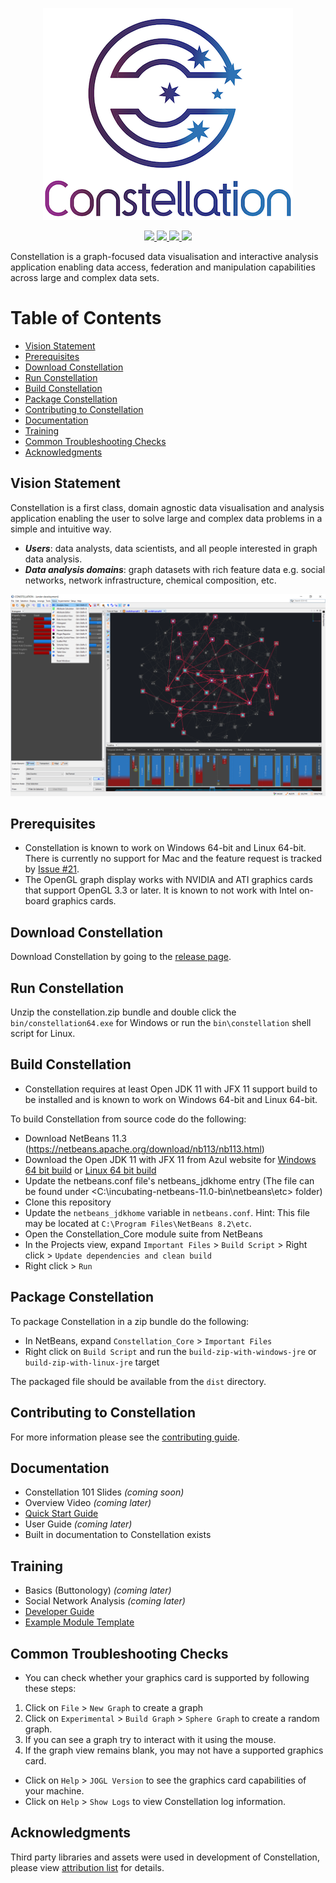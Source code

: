 <p align="center">
  <img src="./docs/constellation-logo.png"/>
  </p>
<p align="center">
  <a href="https://travis-ci.com/constellation-app/constellation" alt="travis-ci">
    <img src="https://travis-ci.com/constellation-app/constellation.svg?branch=master"/>
  </a>
  <!--  <a href="https://sonarcloud.io/dashboard?id=constellation-app_constellation" alt="Quality Gate Status">
    <img src="https://sonarcloud.io/api/project_badges/measure?project=constellation-app_constellation&metric=alert_status"/>
  </a>    -->
  <a href="https://github.com/constellation-app/constellation/releases" alt="Release downloads">
    <img src="https://img.shields.io/github/downloads/constellation-app/constellation/total.svg"/>
  <a href="https://github.com/constellation-app/constellation/blob/master/CONTRIBUTING.md" alt="contributions welcome">
    <img src="https://img.shields.io/badge/contributions-welcome-brightgreen.svg"/>
  </a>
  <a href="https://github.com/constellation-app/constellation/blob/master/LICENSE" alt="license">
    <img src="https://img.shields.io/github/license/constellation-app/constellation.svg"/>
  </a>
</p>

Constellation is a graph-focused data visualisation and interactive analysis 
application enabling data access, federation and manipulation capabilities 
across large and complex data sets.

# Table of Contents

- [Vision Statement](#vision-statement)
- [Prerequisites](#prerequisites)
- [Download Constellation](#download-constellation)
- [Run Constellation](#run-constellation)
- [Build Constellation](#build-constellation)
- [Package Constellation](#package-constellation)
- [Contributing to Constellation](#contributing-to-constellation)
- [Documentation](#documentation)
- [Training](#training)
- [Common Troubleshooting Checks](#common-troubleshooting-checks)
- [Acknowledgments](#acknowledgments)

## Vision Statement

Constellation is a first class, domain agnostic data visualisation and analysis 
application enabling the user to solve large and complex data problems in a 
simple and intuitive way.

* ***Users***: data analysts, data scientists, and all people interested in 
graph data analysis.
* ***Data analysis domains***: graph datasets with rich feature data e.g. social 
networks, network infrastructure, chemical composition, etc.

![Constellation Application](docs/screenshot.png)

## Prerequisites

* Constellation is known to work on Windows 64-bit and Linux 64-bit. There is 
currently no support for Mac and the feature request is tracked by 
[Issue #21](https://github.com/constellation-app/constellation/issues/21).
* The OpenGL graph display works with NVIDIA and ATI graphics cards that support 
OpenGL 3.3 or later. It is known to not work with Intel on-board graphics cards.

## Download Constellation

Download Constellation by going to the [release page](https://github.com/constellation-app/constellation/releases).

## Run Constellation

Unzip the constellation.zip bundle and double click the `bin/constellation64.exe` for Windows or
run the `bin\constellation` shell script for Linux.

## Build Constellation

* Constellation requires at least Open JDK 11 with JFX 11 support build to be 
installed and is known to work on Windows 64-bit and Linux 64-bit.

To build Constellation from source code do the following:

* Download NetBeans 11.3 (https://netbeans.apache.org/download/nb113/nb113.html)
* Download the Open JDK 11 with JFX 11 from Azul website for 
[Windows 64 bit build](https://cdn.azul.com/zulu/bin/zulu11.37.19-ca-fx-jdk11.0.6-win_x64.zip) 
or [Linux 64 bit build](https://cdn.azul.com/zulu/bin/zulu11.37.19-ca-fx-jdk11.0.6-linux_x64.tar.gz)
* Update the netbeans.conf file's netbeans_jdkhome entry (The file can be found 
under <C:\incubating-netbeans-11.0-bin\netbeans\etc> folder)
* Clone this repository
* Update the `netbeans_jdkhome` variable in `netbeans.conf`. Hint: This file may 
be located at `C:\Program Files\NetBeans 8.2\etc`.
* Open the Constellation_Core module suite from NetBeans
* In the Projects view, expand `Important Files` > `Build Script` > Right click > 
`Update dependencies and clean build`
* Right click > `Run`

## Package Constellation

To package Constellation in a zip bundle do the following:

* In NetBeans, expand `Constellation_Core` > `Important Files`
* Right click on `Build Script` and run the `build-zip-with-windows-jre` or 
`build-zip-with-linux-jre` target

The packaged file should be available from the `dist` directory.

## Contributing to Constellation

For more information please see the [contributing guide](CONTRIBUTING.md).

## Documentation

* Constellation 101 Slides _(coming soon)_
* Overview Video _(coming later)_
* [Quick Start Guide](docs/Constellation_Quick_Start_Guide.pdf)
* User Guide _(coming later)_
* Built in documentation to Constellation exists

## Training

* Basics (Buttonology) _(coming later)_
* Social Network Analysis _(coming later)_
* [Developer Guide](https://github.com/constellation-app/constellation-training/blob/master/CONSTELLATION%20Developer%20Guide.pdf)
* [Example Module Template](https://github.com/constellation-app/constellation-module-example)

## Common Troubleshooting Checks

* You can check whether your graphics card is supported by following these steps:

1. Click on `File` > `New Graph` to create a graph
1. Click on `Experimental` > `Build Graph` > `Sphere Graph` to create a random graph.
1. If you can see a graph try to interact with it using the mouse.
1. If the graph view remains blank, you may not have a supported graphics card.

* Click on `Help` > `JOGL Version` to see the graphics card capabilities of your machine.
* Click on `Help` > `Show Logs` to view Constellation log information.

## Acknowledgments

Third party libraries and assets were used in development of Constellation, 
please view [attribution list](ATTRIBUTION.md) for details.
